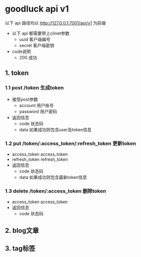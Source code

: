 # goodluck api v1
  以下 api 路径均以 http://127.0.0.1:7001/api/v1 为前缀
  - 以下 api 都需要带上clinet参数
    - uuid 客户端编号
    - secret 客户端密钥
  - code说明
    - 200 成功

## 1. token
### 1.1 post /token 生成token
  - 接受post参数
    - account 用户账号
    - password 用户密码
  - 返回信息
    - code 状态码
    - data 如果成功则包含user及token信息

### 1.2 put /token/:access_token/:refresh_token 更新token
  - access_token access_token
  - refresh_token refresh_token
  - 返回信息
    - code 状态码
    - data 如果成功则包含最新token信息

### 1.3 delete /token/:access_token 删除token
  - access_token access_token
  - 返回信息
    - code 状态码

## 2. blog文章
## 3. tag标签